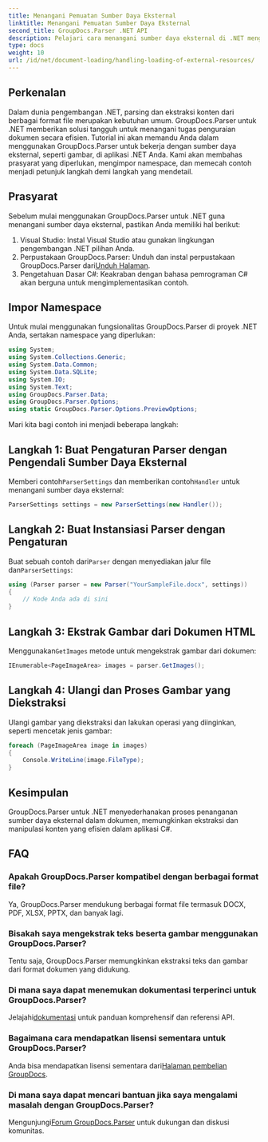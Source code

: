 ```yaml
---
title: Menangani Pemuatan Sumber Daya Eksternal
linktitle: Menangani Pemuatan Sumber Daya Eksternal
second_title: GroupDocs.Parser .NET API
description: Pelajari cara menangani sumber daya eksternal di .NET menggunakan GroupDocs.Parser untuk penguraian dan ekstraksi dokumen yang efisien.
type: docs
weight: 10
url: /id/net/document-loading/handling-loading-of-external-resources/
---
```

## Perkenalan
Dalam dunia pengembangan .NET, parsing dan ekstraksi konten dari berbagai format file merupakan kebutuhan umum. GroupDocs.Parser untuk .NET memberikan solusi tangguh untuk menangani tugas penguraian dokumen secara efisien. Tutorial ini akan memandu Anda dalam menggunakan GroupDocs.Parser untuk bekerja dengan sumber daya eksternal, seperti gambar, di aplikasi .NET Anda. Kami akan membahas prasyarat yang diperlukan, mengimpor namespace, dan memecah contoh menjadi petunjuk langkah demi langkah yang mendetail.
## Prasyarat
Sebelum mulai menggunakan GroupDocs.Parser untuk .NET guna menangani sumber daya eksternal, pastikan Anda memiliki hal berikut:
1. Visual Studio: Instal Visual Studio atau gunakan lingkungan pengembangan .NET pilihan Anda.
2. Perpustakaan GroupDocs.Parser: Unduh dan instal perpustakaan GroupDocs.Parser dari[Unduh Halaman](https://releases.groupdocs.com/parser/net/).
3. Pengetahuan Dasar C#: Keakraban dengan bahasa pemrograman C# akan berguna untuk mengimplementasikan contoh.

## Impor Namespace
Untuk mulai menggunakan fungsionalitas GroupDocs.Parser di proyek .NET Anda, sertakan namespace yang diperlukan:
```csharp
using System;
using System.Collections.Generic;
using System.Data.Common;
using System.Data.SQLite;
using System.IO;
using System.Text;
using GroupDocs.Parser.Data;
using GroupDocs.Parser.Options;
using static GroupDocs.Parser.Options.PreviewOptions;
```

Mari kita bagi contoh ini menjadi beberapa langkah:
## Langkah 1: Buat Pengaturan Parser dengan Pengendali Sumber Daya Eksternal
 Memberi contoh`ParserSettings` dan memberikan contoh`Handler` untuk menangani sumber daya eksternal:
```csharp
ParserSettings settings = new ParserSettings(new Handler());
```
## Langkah 2: Buat Instansiasi Parser dengan Pengaturan
 Buat sebuah contoh dari`Parser` dengan menyediakan jalur file dan`ParserSettings`:
```csharp
using (Parser parser = new Parser("YourSampleFile.docx", settings))
{
    // Kode Anda ada di sini
}
```
## Langkah 3: Ekstrak Gambar dari Dokumen HTML
 Menggunakan`GetImages` metode untuk mengekstrak gambar dari dokumen:
```csharp
IEnumerable<PageImageArea> images = parser.GetImages();
```
## Langkah 4: Ulangi dan Proses Gambar yang Diekstraksi
Ulangi gambar yang diekstraksi dan lakukan operasi yang diinginkan, seperti mencetak jenis gambar:
```csharp
foreach (PageImageArea image in images)
{
    Console.WriteLine(image.FileType);
}
```

## Kesimpulan
GroupDocs.Parser untuk .NET menyederhanakan proses penanganan sumber daya eksternal dalam dokumen, memungkinkan ekstraksi dan manipulasi konten yang efisien dalam aplikasi C#.

## FAQ
### Apakah GroupDocs.Parser kompatibel dengan berbagai format file?
Ya, GroupDocs.Parser mendukung berbagai format file termasuk DOCX, PDF, XLSX, PPTX, dan banyak lagi.
### Bisakah saya mengekstrak teks beserta gambar menggunakan GroupDocs.Parser?
Tentu saja, GroupDocs.Parser memungkinkan ekstraksi teks dan gambar dari format dokumen yang didukung.
### Di mana saya dapat menemukan dokumentasi terperinci untuk GroupDocs.Parser?
 Jelajahi[dokumentasi](https://reference.groupdocs.com/parser/net/) untuk panduan komprehensif dan referensi API.
### Bagaimana cara mendapatkan lisensi sementara untuk GroupDocs.Parser?
 Anda bisa mendapatkan lisensi sementara dari[Halaman pembelian GroupDocs](https://purchase.groupdocs.com/temporary-license/).
### Di mana saya dapat mencari bantuan jika saya mengalami masalah dengan GroupDocs.Parser?
 Mengunjungi[Forum GroupDocs.Parser](https://forum.groupdocs.com/c/parser/17) untuk dukungan dan diskusi komunitas.